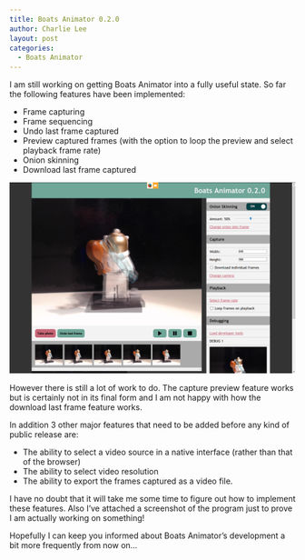 ```yaml
---
title: Boats Animator 0.2.0
author: Charlie Lee
layout: post
categories:
  - Boats Animator
---
```

I am still working on getting Boats Animator into a fully useful state. So far the following features have been implemented:

  * Frame capturing
  * Frame sequencing
  * Undo last frame captured
  * Preview captured frames (with the option to loop the preview and select playback frame rate)
  * Onion skinning
  * Download last frame captured

![Boats Animator 0.2.0](assets/posts/boats-animator-0-2-0.png)

However there is still a lot of work to do. The capture preview feature works but is certainly not in its final form and I am not happy with how the download last frame feature works.

In addition 3 other major features that need to be added before any kind of public release are:

  * The ability to select a video source in a native interface (rather than that of the browser)
  * The ability to select video resolution
  * The ability to export the frames captured as a video file.

I have no doubt that it will take me some time to figure out how to implement these features. Also I&#8217;ve attached a screenshot of the program just to prove I am actually working on something!

Hopefully I can keep you informed about Boats Animator&#8217;s development a bit more frequently from now on&#8230;